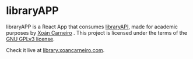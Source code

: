 # libraryAPP

libraryAPP is a React App that consumes [libraryAPI](https://github.com/xocarva/libraryAPI), made for academic purposes by [Xoán Carneiro](https://github.com/xocarva) . This project is licensed under the terms of the [GNU GPLv3 license](https://www.gnu.org/licenses/gpl-3.0.en.html).

Check it live at [library.xoancarneiro.com](https://library.xoancarneiro.com).